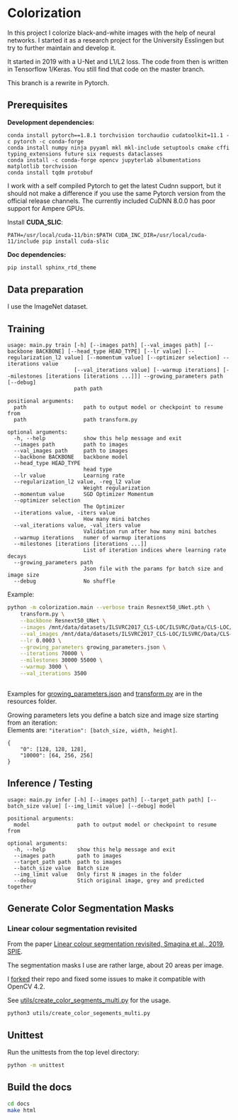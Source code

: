 # Colorization

In this project I colorize black-and-white images with the help of neural networks. 
I started it as a research project for the University Esslingen but try to further maintain and develop it.

It started in 2019 with a U-Net and L1/L2 loss. The code from then is written in Tensorflow 1/Keras. 
You still find that code on the master branch.

This branch is a rewrite in Pytorch.

## Prerequisites

**Development dependencies:**

```
conda install pytorch==1.8.1 torchvision torchaudio cudatoolkit=11.1 -c pytorch -c conda-forge
conda install numpy ninja pyyaml mkl mkl-include setuptools cmake cffi typing_extensions future six requests dataclasses
conda install -c conda-forge opencv jupyterlab albumentations matplotlib torchvision
conda install tqdm protobuf

```

I work with a self compiled Pytorch to get the latest Cudnn support, 
but it should not make a difference if you use the same Pytorch version from the official release channels. 
The currently included CuDNN 8.0.0 has poor support for Ampere GPUs.

Install **CUDA_SLIC**:

```
PATH=/usr/local/cuda-11/bin:$PATH CUDA_INC_DIR=/usr/local/cuda-11/include pip install cuda-slic
```


**Doc dependencies:**

```bash
pip install sphinx_rtd_theme
```

## Data preparation

I use the ImageNet dataset.


## Training

```
usage: main.py train [-h] [--images path] [--val_images path] [--backbone BACKBONE] [--head_type HEAD_TYPE] [--lr value] [--regularization_l2 value] [--momentum value] [--optimizer selection] --iterations value
                     [--val_iterations value] [--warmup iterations] [--milestones [iterations [iterations ...]]] --growing_parameters path [--debug]
                     path path

positional arguments:
  path                  path to output model or checkpoint to resume from
  path                  path transform.py

optional arguments:
  -h, --help            show this help message and exit
  --images path         path to images
  --val_images path     path to images
  --backbone BACKBONE   backbone model
  --head_type HEAD_TYPE
                        head type
  --lr value            Learning rate
  --regularization_l2 value, -reg_l2 value
                        Weight regularization
  --momentum value      SGD Optimizer Momentum
  --optimizer selection
                        The Optimizer
  --iterations value, -iters value
                        How many mini batches
  --val_iterations value, -val_iters value
                        Validation run after how many mini batches
  --warmup iterations   numer of warmup iterations
  --milestones [iterations [iterations ...]]
                        List of iteration indices where learning rate decays
  --growing_parameters path
                        Json file with the params fpr batch size and image size
  --debug               No shuffle
```

Example:

```bash
python -m colorization.main --verbose train Resnext50_UNet.pth \
    transform.py \
    --backbone Resnext50_UNet \
    --images /mnt/data/datasets/ILSVRC2017_CLS-LOC/ILSVRC/Data/CLS-LOC/train \
    --val_images /mnt/data/datasets/ILSVRC2017_CLS-LOC/ILSVRC/Data/CLS-LOC/val \
    --lr 0.0003 \
    --growing_parameters growing_parameters.json \
    --iterations 70000 \
    --milestones 30000 55000 \
    --warmup 3000 \
    --val_iterations 3500
    
```

Examples for [growing_parameters.json](resources/growing_parameters.json) and 
[transform.py](resources/transform.py) are in the resources folder.

Growing parameters lets you define a batch size and image size starting from an iteration:  
Elements are: `"iteration": [batch_size, width, height]`.
```
{
	"0": [128, 128, 128],
	"10000": [64, 256, 256]
}
```



## Inference / Testing

```
usage: main.py infer [-h] [--images path] [--target_path path] [--batch_size value] [--img_limit value] [--debug] model

positional arguments:
  model               path to output model or checkpoint to resume from

optional arguments:
  -h, --help          show this help message and exit
  --images path       path to images
  --target_path path  path to images
  --batch_size value  Batch size
  --img_limit value   Only first N images in the folder
  --debug             Stich original image, grey and predicted together
```
## Generate Color Segmentation Masks

### Linear colour segmentation revisited

From the paper [Linear colour segmentation revisited, Smagina et al., 2019, SPIE](https://spie.org/Publications/Proceedings/Paper/10.1117/12.2523007?SSO=1). 

The segmentation masks I use are rather large, about 20 areas per image.

I [forked](https://github.com/dketterer/colorsegmentation) their repo and fixed some issues to make it compatible with OpenCV 4.2.

See [utils/create_color_segments_multi.py](utils/create_color_segements_multi.py) for the usage.

```
python3 utils/create_color_segements_multi.py
```


## Unittest

Run the unittests from the top level directory:

```bash
python -m unittest
```

## Build the docs

```bash
cd docs
make html
```